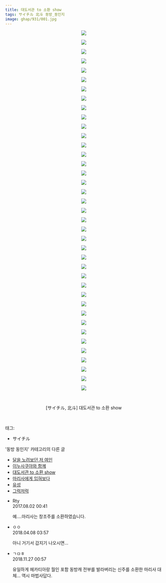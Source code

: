```yaml
---
title: 대도서관 to 소환 show
tags: サイチル 北斗 동방_동인지
image: ghap/931/001.jpg
---
```

<div class="article">
<p style="text-align: center; clear: none; float: none;"><img src="{{ site.nasurl }}/ghap/931/001.jpg"/></p>
<p style="text-align: center; clear: none; float: none;"><img src="{{ site.nasurl }}/ghap/931/002.jpg"/></p>
<p style="text-align: center; clear: none; float: none;"><img src="{{ site.nasurl }}/ghap/931/003.jpg"/></p>
<p style="text-align: center; clear: none; float: none;"><img src="{{ site.nasurl }}/ghap/931/004.jpg"/></p>
<p style="text-align: center; clear: none; float: none;"><img src="{{ site.nasurl }}/ghap/931/005.jpg"/></p>
<p style="text-align: center; clear: none; float: none;"><img src="{{ site.nasurl }}/ghap/931/006.jpg"/></p>
<p style="text-align: center; clear: none; float: none;"><img src="{{ site.nasurl }}/ghap/931/007.jpg"/></p>
<p style="text-align: center; clear: none; float: none;"><img src="{{ site.nasurl }}/ghap/931/008.jpg"/></p>
<p style="text-align: center; clear: none; float: none;"><img src="{{ site.nasurl }}/ghap/931/009.jpg"/></p>
<p style="text-align: center; clear: none; float: none;"><img src="{{ site.nasurl }}/ghap/931/010.jpg"/></p>
<p style="text-align: center; clear: none; float: none;"><img src="{{ site.nasurl }}/ghap/931/011.jpg"/></p>
<p style="text-align: center; clear: none; float: none;"><img src="{{ site.nasurl }}/ghap/931/012.jpg"/></p>
<p style="text-align: center; clear: none; float: none;"><img src="{{ site.nasurl }}/ghap/931/013.jpg"/></p>
<p style="text-align: center; clear: none; float: none;"><img src="{{ site.nasurl }}/ghap/931/014.jpg"/></p>
<p style="text-align: center; clear: none; float: none;"><img src="{{ site.nasurl }}/ghap/931/015.jpg"/></p>
<p style="text-align: center; clear: none; float: none;"><img src="{{ site.nasurl }}/ghap/931/016.jpg"/></p>
<p style="text-align: center; clear: none; float: none;"><img src="{{ site.nasurl }}/ghap/931/017.jpg"/></p>
<p style="text-align: center; clear: none; float: none;"><img src="{{ site.nasurl }}/ghap/931/018.jpg"/></p>
<p style="text-align: center; clear: none; float: none;"><img src="{{ site.nasurl }}/ghap/931/019.jpg"/></p>
<p style="text-align: center; clear: none; float: none;"><img src="{{ site.nasurl }}/ghap/931/020.jpg"/></p>
<p style="text-align: center; clear: none; float: none;"><img src="{{ site.nasurl }}/ghap/931/021.jpg"/></p>
<p style="text-align: center; clear: none; float: none;"><img src="{{ site.nasurl }}/ghap/931/022.jpg"/></p>
<p style="text-align: center; clear: none; float: none;"><img src="{{ site.nasurl }}/ghap/931/023.jpg"/></p>
<p style="text-align: center; clear: none; float: none;"><img src="{{ site.nasurl }}/ghap/931/024.jpg"/></p>
<p style="text-align: center; clear: none; float: none;"><img src="{{ site.nasurl }}/ghap/931/025.jpg"/></p>
<p style="text-align: center; clear: none; float: none;"><img src="{{ site.nasurl }}/ghap/931/026.jpg"/></p>
<p style="text-align: center; clear: none; float: none;"><img src="{{ site.nasurl }}/ghap/931/027.jpg"/></p>
<p style="text-align: center; clear: none; float: none;"><img src="{{ site.nasurl }}/ghap/931/028.jpg"/></p>
<p style="text-align: center; clear: none; float: none;"><img src="{{ site.nasurl }}/ghap/931/029.jpg"/></p>
<p style="text-align: center; clear: none; float: none;"><img src="{{ site.nasurl }}/ghap/931/030.jpg"/></p>
<p style="text-align: center; clear: none; float: none;"><img src="{{ site.nasurl }}/ghap/931/031.jpg"/></p>
<p style="text-align: center; clear: none; float: none;"><img src="{{ site.nasurl }}/ghap/931/032.jpg"/></p>
<p style="text-align: center; clear: none; float: none;"><img src="{{ site.nasurl }}/ghap/931/033.jpg"/></p>
<p style="text-align: center; clear: none; float: none;"><img src="{{ site.nasurl }}/ghap/931/034.jpg"/></p>
<p style="text-align: center; clear: none; float: none;"><img src="{{ site.nasurl }}/ghap/931/035.jpg"/></p>
<p style="text-align: center; clear: none; float: none;"><img src="{{ site.nasurl }}/ghap/931/036.jpg"/></p>
<p style="text-align: center; clear: none; float: none;"><img src="{{ site.nasurl }}/ghap/931/037.jpg"/></p>
<p style="text-align: center; clear: none; float: none;"><img src="{{ site.nasurl }}/ghap/931/038.jpg"/></p>
<p style="text-align: center; clear: none; float: none;"><img src="{{ site.nasurl }}/ghap/931/039.jpg"/></p>
<p style="text-align: center; clear: none; float: none;"><br/></p>
<p style="text-align: center; clear: none; float: none;">[サイチル, 北斗] 대도서관 to 소환 show</p>
<p><br/></p>
</div><div class="tagTrail">
<p>태그: </p>
<ul>
<li>サイチル</li>
</ul>
</div><div class="another">
<p>'동방 동인지' 카테고리의 다른 글</p>
<ul>
<li><a href="/2016-07-19-ghap_933">달을 노려보던 저 여인</a></li>
<li><a href="/2016-07-19-ghap_932">이누사쿠야와 함께</a></li>
<li><a href="/2016-07-19-ghap_931">대도서관 to 소환 show</a></li>
<li><a href="/2016-07-19-ghap_930">마리사에게 입혀보다</a></li>
<li><a href="/2016-07-19-ghap_929">유성</a></li>
<li><a href="/2016-07-19-ghap_928">그럭저럭</a></li>
</ul>
</div><div class="cb_module cb_fluid">
<div class="cb_wrt cb_profile">
<div class="comment">
<ul>
<li class="cb_thumb_off" id="comment15049678">
<div class="cb_comment_area">
<div class="cb_info_area">
<div class="cb_section">
<span class="cb_nick_name">Rty</span>
</div>
<div class="cb_section">
<span class="cb_date">2017.08.02 00:41 </span>
</div>
</div>
<div class="cb_dsc_comment">
<p class="cb_dsc">
											예....마리사는 창조주를 소환하였습니다.
										</p>
</div>
</div></li>
<li class="cb_thumb_off" id="comment15235242">
<div class="cb_comment_area">
<div class="cb_info_area">
<div class="cb_section">
<span class="cb_nick_name">ㅇㅇ</span>
</div>
<div class="cb_section">
<span class="cb_date">2018.04.08 03:57 </span>
</div>
</div>
<div class="cb_dsc_comment">
<p class="cb_dsc">
											아니 거기서 갑지기 나오시면...
										</p>
</div>
</div></li>
<li class="cb_thumb_off" id="comment15378965">
<div class="cb_comment_area">
<div class="cb_info_area">
<div class="cb_section">
<span class="cb_nick_name">ㄱㅁㅎ</span>
</div>
<div class="cb_section">
<span class="cb_date">2018.11.27 00:57 </span>
</div>
</div>
<div class="cb_dsc_comment">
<p class="cb_dsc">
											유일하게 헤카티아랑 월인 포함 동방캐 전부를 발라버리는 신주를 소환한 마리사 대체... 역시 마법사답다.
										</p>
</div>
</div></li>
</ul>
</div>
</div><!-- commentList close -->
</div>